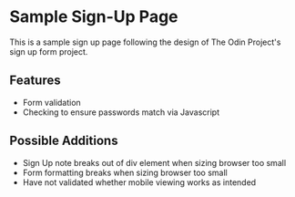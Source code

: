 <h1>Sample Sign-Up Page</h1>
This is a sample sign up page following the design of The Odin Project's sign up  form project.

<h2>Features</h2>
<ul>
    <li>Form validation</li>
    <li>Checking to ensure passwords match via Javascript</li>
</ul>

<h2>Possible Additions</h2>
<ul>
    <li>Sign Up note breaks out of div element when sizing browser too small</li>
    <li>Form formatting breaks when sizing browser too small</li>
    <li>Have not validated whether mobile viewing works as intended</li>
</ul>